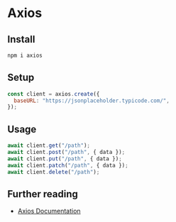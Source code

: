 # Axios

## Install

```sh
npm i axios
```

## Setup

```js
const client = axios.create({
  baseURL: "https://jsonplaceholder.typicode.com/",
});
```

## Usage

```js
await client.get("/path");
await client.post("/path", { data });
await client.put("/path", { data });
await client.patch("/path", { data });
await client.delete("/path");
```

## Further reading

- [Axios Documentation](https://axios-http.com/docs/intro)
